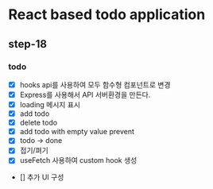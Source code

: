 # React based todo application

## step-18

### todo

- [x] hooks api를 사용하여 모두 함수형 컴포넌트로 변경
- [x] Express를 사용해서 API 서버환경을 만든다.
- [x] loading 메시지 표시
- [x] add todo
- [x] delete todo
- [x] add todo with empty value prevent
- [x] todo -> done
- [x] 접기/펴기
- [x] useFetch 사용하여 custom hook 생성
- [] 추가 UI 구성
